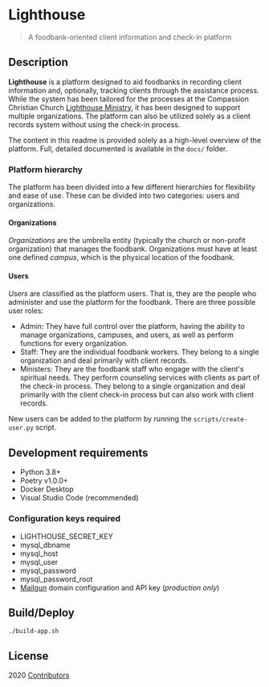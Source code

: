 # Lighthouse

> A foodbank-oriented client information and check-in platform


## Description

**Lighthouse** is a platform designed to aid foodbanks in recording client information and, optionally, tracking clients through the assistance process. While the system has been tailored for the processes at the Compassion Christian Church [Lighthouse Ministry](https://compassionchristian.com/lighthouse/), it has been designed to support multiple organizations. The platform can also be utilized solely as a client records system without using the check-in process.

The content in this readme is provided solely as a high-level overview of the  platform. Full, detailed documented is available in the `docs/` folder.

### Platform hierarchy

The platform has been divided into a few different hierarchies for flexibility and ease of use. These can be divided into two categories: users and organizations.

#### Organizations

_Organizations_ are the umbrella entity (typically the church or non-profit organization) that manages the foodbank. Organizations must have at least one defined _campus_, which is the physical location of the foodbank.

#### Users

_Users_ are classified as the platform users. That is, they are the people who administer and use the platform for the foodbank. There are three possible user roles:
-  Admin: They have full control over the platform, having the ability to manage organizations, campuses, and users, as well as perform functions for every organization.
- Staff: They are the individual foodbank workers. They belong to a single organization and deal primarily with client records.
- Ministers: They are the foodbank staff who engage with the client's spiritual needs. They perform counseling services with clients as part of the check-in process. They belong to a single organization and deal primarily with the client check-in process but can also work with client records.

New users can be added to the platform by running the `scripts/create-user.py` script.

## Development requirements
- Python 3.8+
- Poetry v1.0.0+
- Docker Desktop
- Visual Studio Code (recommended)

### Configuration keys required
- LIGHTHOUSE_SECRET_KEY
- mysql_dbname
- mysql_host
- mysql_user
- mysql_password
- mysql_password_root
- [Mailgun](https://www.mailgun.com/) domain configuration and API key (_production only_)

## Build/Deploy

```
./build-app.sh
```

## License

2020 [Contributors](https://github.com/le717/lighthouse/graphs/contributors)
